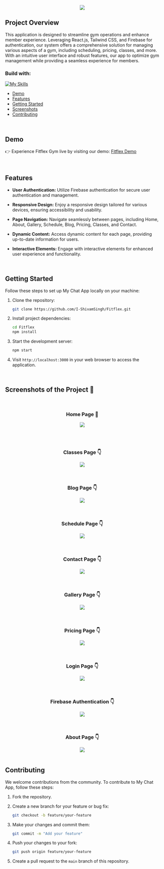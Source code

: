 <div align='center'><img src='Screens/Logo.png'/></div>

## Project Overview

This application is designed to streamline gym operations and enhance member experience. Leveraging React.js, Tailwind CSS, and Firebase for authentication, our system offers a comprehensive solution for managing various aspects of a gym, including scheduling, pricing, classes, and more. With an intuitive user interface and robust features, our app to optimize gym management while providing a seamless experience for members.

<h3>Build with:</h3>

[![My Skills](https://skillicons.dev/icons?i=react,tailwind,firebase)](https://skillicons.dev)

- [Demo](#demo)
- [Features](#features)
- [Getting Started](#getting-started)
- [Screenshots](#screenshots-of-the-project-)
- [Contributing](#contributing)

<br>

## Demo

👉 Experience Fitflex Gym live by visiting our demo: <a href='https://fitflex-gym.vercel.app/'> Fitflex Demo</a>

<br>

## Features

- **User Authentication:** Utilize Firebase authentication for secure user authentication and management.

- **Responsive Design:** Enjoy a responsive design tailored for various devices, ensuring accessibility and usability.

- **Page Navigation:** Navigate seamlessly between pages, including Home, About, Gallery, Schedule, Blog, Pricing, Classes, and Contact.

- **Dynamic Content:** Access dynamic content for each page, providing up-to-date information for users.

- **Interactive Elements:** Engage with interactive elements for enhanced user experience and functionality.

<br>

## Getting Started

Follow these steps to set up My Chat App locally on your machine:

1. Clone the repository:

   ```bash
   git clone https://github.com/I-ShivamSingh/Fitflex.git
   ```

2. Install project dependencies:

   ```bash
   cd Fitflex
   npm install
   ```

3. Start the development server:

   ```bash
   npm start
   ```

4. Visit `http://localhost:3000` in your web browser to access the application.

<br>

## Screenshots of the Project 📸

<br>
<h3 align='center'>Home Page 🏡</h3>

<div align='center'>
<img src='Screens/Home.png'/>

</div>

<br><br>
<h3 align='center'>Classes Page 👇</h3>

<div align='center'>
<img src='Screens/Classes.png'/>
</div>
<br>
<br>
<h3 align='center'>Blog Page 👇</h3>

<div align='center'>
<img src='Screens/Blog.png'/>
</div>
<br>
<br>
<h3 align='center'>Schedule Page 👇</h3>

<div align='center'>
<img src='Screens/Schedule.png'/>
</div>
<br>
<br>
<h3 align='center'>Contact Page 👇</h3>

<div align='center'>
<img src='Screens/Contact US.png'/>
</div>
<br>
<br>
<h3 align='center'>Gallery Page 👇</h3>

<div align='center'>
<img src='Screens/Gallery.png'/>
</div>
<br>
<br>
<h3 align='center'>Pricing Page 👇</h3>

<div align='center'>
<img src='Screens/Pricing.png'/>
</div>
<br>
<br>
<h3 align='center'>Login Page 👇</h3>

<div align='center'>
<img src='Screens/Login.png'/>
</div>
<br>
<br>
<h3 align='center'>Firebase Authentication 👇</h3>

<div align='center'>
<img src='Screens/Firebase.png'/>
</div>
<br>
<br>
<h3 align='center'>About Page 👇</h3>

<div align='center'>
<img src='Screens/About Us.png'/>
</div>
<br>


## Contributing

We welcome contributions from the community. To contribute to My Chat App, follow these steps:

1. Fork the repository.

2. Create a new branch for your feature or bug fix:

   ```bash
   git checkout -b feature/your-feature
   ```

3. Make your changes and commit them:

   ```bash
   git commit -m "Add your feature"
   ```

4. Push your changes to your fork:

   ```bash
   git push origin feature/your-feature
   ```

5. Create a pull request to the `main` branch of this repository.
